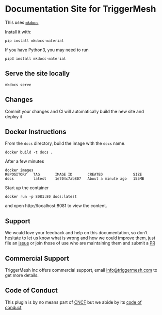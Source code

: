 # Documentation Site for TriggerMesh

This uses [`mkdocs`](https://www.mkdocs.org/)

Install it with:

```
pip install mkdocs-material
```

If you have Python3, you may need to run

```
pip3 install mkdocs-material
```

## Serve the site locally

```
mkdocs serve
```

## Changes

Commit your changes and CI will automatically build the new site and deploy it

## Docker Instructions

From the `docs` directory, build the image with the `docs` name.

```
docker build -t docs .
```

After a few minutes
```
docker images
REPOSITORY   TAG       IMAGE ID       CREATED              SIZE
docs         latest    1e704c7ab807   About a minute ago   155MB
```

Start up the container
```
docker run -p 8081:80 docs:latest
```

and open http://localhost:8081 to view the content.

## Support

We would love your feedback and help on this documentation, so don't hesitate to let
us know what is wrong and how we could improve them, just file an
[issue](https://github.com/triggermesh/docs/issues/new) or join those of use
who are maintaining them and submit a
[PR](https://github.com/triggermesh/docs/compare)

## Commercial Support

TriggerMesh Inc offers commercial support, email info@triggermesh.com
to get more details.

## Code of Conduct

This plugin is by no means part of [CNCF](https://www.cncf.io/) but we abide by
its
[code of conduct](https://github.com/cncf/foundation/blob/master/code-of-conduct.md)

